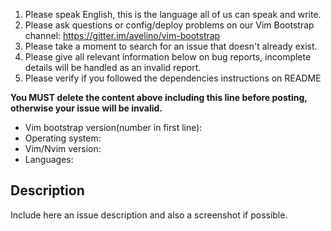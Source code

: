 1. Please speak English, this is the language all of us can speak and write.
2. Please ask questions or config/deploy problems on our Vim Bootstrap channel: https://gitter.im/avelino/vim-bootstrap
3. Please take a moment to search for an issue that doesn't already exist.
4. Please give all relevant information below on bug reports, incomplete details will be handled as an invalid report.
5. Please verify if you followed the dependencies instructions on README

**You MUST delete the content above including this line before posting, otherwise your issue will be invalid.**

- Vim bootstrap version(number in first line):
- Operating system:
- Vim/Nvim version:
- Languages:

## Description

Include here an issue description and also a screenshot if possible.
